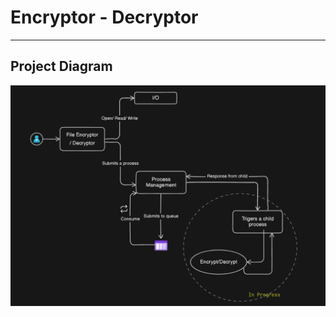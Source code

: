 <h1> Encryptor - Decryptor </h1> 

<hr>
<h2> Project Diagram</h2>

 <img src="images/project map.png">

